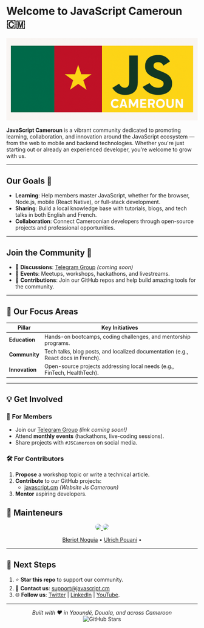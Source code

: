 # Welcome to JavaScript Cameroun 🇨🇲

![JS Cameroun Logo](./banner-js-cm.png)

**JavaScript Cameroun** is a vibrant community dedicated to promoting learning, collaboration, and innovation around the JavaScript ecosystem — from the web to mobile and backend technologies. Whether you're just starting out or already an experienced developer, you're welcome to grow with us.

---

## Our Goals 🎯

- **Learning**: Help members master JavaScript, whether for the browser, Node.js, mobile (React Native), or full-stack development.
- **Sharing**: Build a local knowledge base with tutorials, blogs, and tech talks in both English and French.
- **Collaboration**: Connect Cameroonian developers through open-source projects and professional opportunities.

---

## Join the Community 🚀

- 💬 **Discussions**: [Telegram Group](#) *(coming soon)*
- 📅 **Events**: Meetups, workshops, hackathons, and livestreams.
- 👥 **Contributions**: Join our GitHub repos and help build amazing tools for the community.

---

## **🎯 Our Focus Areas**  

| Pillar          | Key Initiatives                                                                 |
|-----------------|---------------------------------------------------------------------------------|
| **Education**   | Hands-on bootcamps, coding challenges, and mentorship programs.                |
| **Community**   | Tech talks, blog posts, and localized documentation (e.g., React docs in French). |
| **Innovation**  | Open-source projects addressing local needs (e.g., FinTech, HealthTech).        |

---

## **💡 Get Involved**  

### 👥 **For Members**  
- Join our [Telegram Group](#) *(link coming soon!)*  
- Attend **monthly events** (hackathons, live-coding sessions).  
- Share projects with `#JSCameroon` on social media.  

### 🛠 **For Contributors**  
1. **Propose** a workshop topic or write a technical article.  
2. **Contribute** to our GitHub projects:  
   - [javascript.cm](https://github.com/javascriptcm/javascript.cm.git) *(Website Js Cameroun)*
3. **Mentor** aspiring developers.  

## **🌟 Mainteneurs**  

<div align="center">
   <a href="https://github.com/bleriotnoguia">
    <img src="https://github.com/bleriotnoguia.png" width="60" style="border-radius:50%">
  </a>
  <a href="https://github.com/pouani">
    <img src="https://github.com/pouani.png" width="60" style="border-radius:50%">
  </a>
</div>

<p align="center">
   <a href="https://github.com/bleriotnoguia">Bleriot Noguia</a> •
  <a href="https://github.com/ulrichpouani">Ulrich Pouani</a> •
</p>

---

## **📌 Next Steps**  
1. ⭐ **Star this repo** to support our community.  
2. 📩 **Contact us**: support@javascript.cm 
3. 🌐 **Follow us**: [Twitter](#) | [LinkedIn](#) | [YouTube](#).  

---

<p align="center">
  <em>Built with ❤️ in Yaoundé, Douala, and across Cameroon</em>  
  <br>
  <img src="https://img.shields.io/github/stars/jscameroon/community?style=social" alt="GitHub Stars">
</p>
